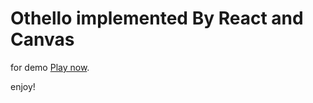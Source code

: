 # Othello implemented By React and Canvas

for demo [Play now](https://hjt-ghasemi.github.io/new-game).

enjoy!
